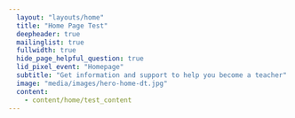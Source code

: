 ```yaml
---
  layout: "layouts/home"
  title: "Home Page Test"
  deepheader: true
  mailinglist: true
  fullwidth: true
  hide_page_helpful_question: true
  lid_pixel_event: "Homepage"
  subtitle: "Get information and support to help you become a teacher"
  image: "media/images/hero-home-dt.jpg"
  content:
    - content/home/test_content
---
```

